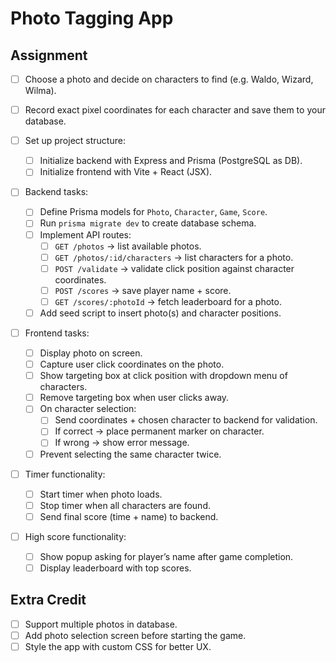 # Photo Tagging App

## Assignment

- [ ] Choose a photo and decide on characters to find (e.g. Waldo, Wizard, Wilma).
- [ ] Record exact pixel coordinates for each character and save them to your database.

- [ ] Set up project structure:

  - [ ] Initialize backend with Express and Prisma (PostgreSQL as DB).
  - [ ] Initialize frontend with Vite + React (JSX).

- [ ] Backend tasks:

  - [ ] Define Prisma models for `Photo`, `Character`, `Game`, `Score`.
  - [ ] Run `prisma migrate dev` to create database schema.
  - [ ] Implement API routes:
    - [ ] `GET /photos` → list available photos.
    - [ ] `GET /photos/:id/characters` → list characters for a photo.
    - [ ] `POST /validate` → validate click position against character coordinates.
    - [ ] `POST /scores` → save player name + score.
    - [ ] `GET /scores/:photoId` → fetch leaderboard for a photo.
  - [ ] Add seed script to insert photo(s) and character positions.

- [ ] Frontend tasks:

  - [ ] Display photo on screen.
  - [ ] Capture user click coordinates on the photo.
  - [ ] Show targeting box at click position with dropdown menu of characters.
  - [ ] Remove targeting box when user clicks away.
  - [ ] On character selection:
    - [ ] Send coordinates + chosen character to backend for validation.
    - [ ] If correct → place permanent marker on character.
    - [ ] If wrong → show error message.
  - [ ] Prevent selecting the same character twice.

- [ ] Timer functionality:

  - [ ] Start timer when photo loads.
  - [ ] Stop timer when all characters are found.
  - [ ] Send final score (time + name) to backend.

- [ ] High score functionality:
  - [ ] Show popup asking for player’s name after game completion.
  - [ ] Display leaderboard with top scores.

## Extra Credit

- [ ] Support multiple photos in database.
- [ ] Add photo selection screen before starting the game.
- [ ] Style the app with custom CSS for better UX.
